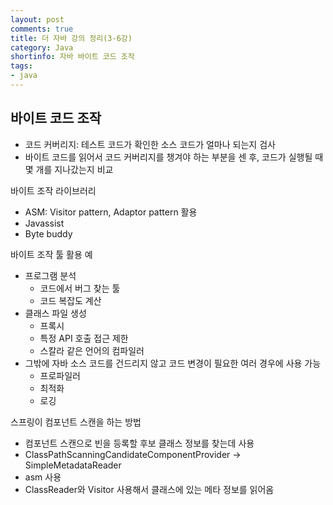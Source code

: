 ```yaml
---
layout: post
comments: true
title: 더 자바 강의 정리(3-6강)
category: Java
shortinfo: 자바 바이트 코드 조작
tags:
- java
---
```




## 바이트 코드 조작

- 코드 커버리지: 테스트 코드가 확인한 소스 코드가 얼마나 되는지 검사
- 바이트 코드를 읽어서 코드 커버리지를 챙겨야 하는 부분을 센 후, 코드가 실행될 때 몇 개를 지나갔는지 비교

바이트 조작 라이브러리

- ASM: Visitor pattern, Adaptor pattern 활용
- Javassist
- Byte buddy

바이트 조작 툴 활용 예

- 프로그램 분석
  - 코드에서 버그 찾는 툴
  - 코드 복잡도 계산
- 클래스 파일 생성
  - 프록시
  - 특정 API 호출 접근 제한
  - 스칼라 같은 언어의 컴파일러
- 그밖에 자바 소스 코드를 건드리지 않고 코드 변경이 필요한 여러 경우에 사용 가능
  - 프로파일러
  - 최적화
  - 로깅

스프링이 컴포넌트 스캔을 하는 방법

- 컴포넌트 스캔으로 빈을 등록할 후보 클래스 정보를 찾는데 사용
- ClassPathScanningCandidateComponentProvider -> SimpleMetadataReader
- asm 사용
- ClassReader와 Visitor 사용해서 클래스에 있는 메타 정보를 읽어옴